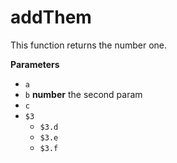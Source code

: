 # addThem

This function returns the number one.

**Parameters**

-   `a`  
-   `b` **number** the second param
-   `c`  
-   `$3`  
    -   `$3.d`  
    -   `$3.e`  
    -   `$3.f`  
